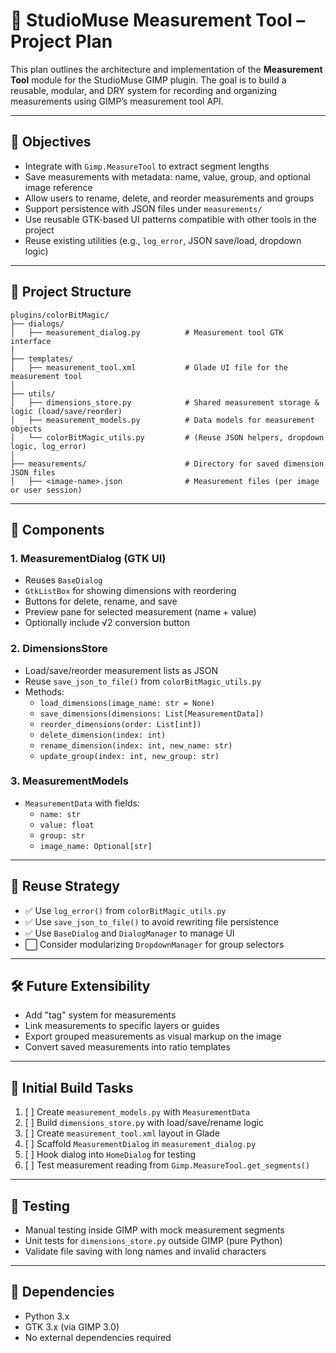 
# 📏 StudioMuse Measurement Tool – Project Plan

This plan outlines the architecture and implementation of the **Measurement Tool** module for the StudioMuse GIMP plugin. The goal is to build a reusable, modular, and DRY system for recording and organizing measurements using GIMP’s measurement tool API.

---

## 🧠 Objectives

- Integrate with `Gimp.MeasureTool` to extract segment lengths
- Save measurements with metadata: name, value, group, and optional image reference
- Allow users to rename, delete, and reorder measurements and groups
- Support persistence with JSON files under `measurements/`
- Use reusable GTK-based UI patterns compatible with other tools in the project
- Reuse existing utilities (e.g., `log_error`, JSON save/load, dropdown logic)

---

## 📁 Project Structure

```
plugins/colorBitMagic/
├── dialogs/
│   ├── measurement_dialog.py          # Measurement tool GTK interface
│
├── templates/
│   ├── measurement_tool.xml           # Glade UI file for the measurement tool
│
├── utils/
│   ├── dimensions_store.py            # Shared measurement storage & logic (load/save/reorder)
│   ├── measurement_models.py          # Data models for measurement objects
│   └── colorBitMagic_utils.py         # (Reuse JSON helpers, dropdown logic, log_error)
│
├── measurements/                      # Directory for saved dimension JSON files
│   ├── <image-name>.json              # Measurement files (per image or user session)
```

---

## 🧱 Components

### 1. **MeasurementDialog (GTK UI)**
- Reuses `BaseDialog`
- `GtkListBox` for showing dimensions with reordering
- Buttons for delete, rename, and save
- Preview pane for selected measurement (name + value)
- Optionally include √2 conversion button

### 2. **DimensionsStore**
- Load/save/reorder measurement lists as JSON
- Reuse `save_json_to_file()` from `colorBitMagic_utils.py`
- Methods:
  - `load_dimensions(image_name: str = None)`
  - `save_dimensions(dimensions: List[MeasurementData])`
  - `reorder_dimensions(order: List[int])`
  - `delete_dimension(index: int)`
  - `rename_dimension(index: int, new_name: str)`
  - `update_group(index: int, new_group: str)`

### 3. **MeasurementModels**
- `MeasurementData` with fields:
  - `name: str`
  - `value: float`
  - `group: str`
  - `image_name: Optional[str]`

---

## 🔁 Reuse Strategy

- ✅ Use `log_error()` from `colorBitMagic_utils.py`
- ✅ Use `save_json_to_file()` to avoid rewriting file persistence
- ✅ Use `BaseDialog` and `DialogManager` to manage UI
- ⬜ Consider modularizing `DropdownManager` for group selectors

---

## 🛠️ Future Extensibility

- Add "tag" system for measurements
- Link measurements to specific layers or guides
- Export grouped measurements as visual markup on the image
- Convert saved measurements into ratio templates

---

## 🚧 Initial Build Tasks

1. [ ] Create `measurement_models.py` with `MeasurementData`
2. [ ] Build `dimensions_store.py` with load/save/rename logic
3. [ ] Create `measurement_tool.xml` layout in Glade
4. [ ] Scaffold `MeasurementDialog` in `measurement_dialog.py`
5. [ ] Hook dialog into `HomeDialog` for testing
6. [ ] Test measurement reading from `Gimp.MeasureTool.get_segments()`

---

## 🧪 Testing

- Manual testing inside GIMP with mock measurement segments
- Unit tests for `dimensions_store.py` outside GIMP (pure Python)
- Validate file saving with long names and invalid characters

---

## 🧩 Dependencies

- Python 3.x
- GTK 3.x (via GIMP 3.0)
- No external dependencies required
